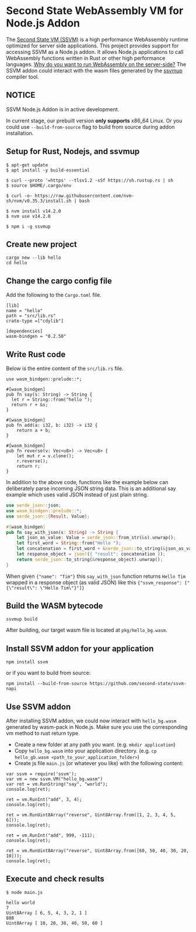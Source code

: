 # Second State WebAssembly VM for Node.js Addon

The [Second State VM (SSVM)](https://github.com/second-state/ssvm) is a high performance WebAssembly runtime optimized for server side applications. This project provides support for accessing SSVM as a Node.js addon. It allows Node.js applications to call WebAssembly functions written in Rust or other high performance languages. [Why do you want to run WebAssembly on the server-side?](https://cloud.secondstate.io/server-side-webassembly/why) The SSVM addon could interact with the wasm files generated by the [ssvmup](https://github.com/second-state/ssvmup) compiler tool.

## NOTICE

SSVM Node.js Addon is in active development.

In current stage, our prebuilt version **only supports** x86\_64 Linux.
Or you could use `--build-from-source` flag to build from source during addon installation.


## Setup for Rust, Nodejs, and ssvmup

```
$ apt-get update
$ apt install -y build-essential

$ curl --proto '=https' --tlsv1.2 -sSf https://sh.rustup.rs | sh
$ source $HOME/.cargo/env

$ curl -o- https://raw.githubusercontent.com/nvm-sh/nvm/v0.35.3/install.sh | bash

$ nvm install v14.2.0
$ nvm use v14.2.0

$ npm i -g ssvmup
```


## Create new project

```
cargo new --lib hello
cd hello
```

## Change the cargo config file

Add the following to the `Cargo.toml` file.

```
[lib]
name = "hello"
path = "src/lib.rs"
crate-type =["cdylib"]

[dependencies]
wasm-bindgen = "0.2.50"
```

## Write Rust code

Below is the entire content of the `src/lib.rs` file.

```
use wasm_bindgen::prelude::*;

#[wasm_bindgen]
pub fn say(s: String) -> String {
  let r = String::from("hello ");
  return r + &s;
}

#[wasm_bindgen]
pub fn add(a: i32, b: i32) -> i32 {
    return a + b;
}

#[wasm_bindgen]
pub fn reverse(v: Vec<u8>) -> Vec<u8> {
    let mut r = v.clone();
    r.reverse();
    return r;
}
```

In addition to the above code, functions like the example below can deliberately parse incoming JSON string data. This is an additional say example which uses valid JSON instead of just plain string.
```rust
use serde_json::json;
use wasm_bindgen::prelude::*;
use serde_json::{Result, Value};

#[wasm_bindgen]
pub fn say_with_json(s: String) -> String {
    let json_as_value: Value = serde_json::from_str(&s).unwrap();
    let first_word = String::from("Hello ");
    let concatenation = first_word + &serde_json::to_string(&json_as_value["name"]).unwrap();
    let response_object = json!({ "result": concatenation });
    return serde_json::to_string(&response_object).unwrap();
}
```
When given `{"name": "Tim"}` this `say_with_json` function returns `Hello Tim` wrapped in a response object (as valid JSON) like this `{"ssvm_response": ["{\"result\": \"Hello Tim\"}"]}`

## Build the WASM bytecode

```
ssvmup build
```

After building, our target wasm file is located at `pkg/hello_bg.wasm`.

## Install SSVM addon for your application

```
npm install ssvm
```

or if you want to build from source:

```
npm install --build-from-source https://github.com/second-state/ssvm-napi
```

## Use SSVM addon

After installing SSVM addon, we could now interact with `hello_bg.wasm` generated by wasm-pack in Node.js.
Make sure you use the corresponding vm method to rust return type.

- Create a new folder at any path you want. (e.g. `mkdir application`)
- Copy `hello_bg.wasm` into your application directory. (e.g. `cp hello_gb.wasm <path_to_your_application_folder>`)
- Create js file `main.js` (or whatever you like) with the following content:

```
var ssvm = require('ssvm');
var vm = new ssvm.VM("hello_bg.wasm")
var ret = vm.RunString("say", "world");
console.log(ret);

ret = vm.RunInt("add", 3, 4);
console.log(ret);

ret = vm.RunUint8Array("reverse", Uint8Array.from([1, 2, 3, 4, 5, 6]));
console.log(ret);

ret = vm.RunInt("add", 999, -111);
console.log(ret);

ret = vm.RunUint8Array("reverse", Uint8Array.from([60, 50, 40, 30, 20, 10]));
console.log(ret);
```

## Execute and check results

```
$ node main.js

hello world
7
Uint8Array [ 6, 5, 4, 3, 2, 1 ]
888
Uint8Array [ 10, 20, 30, 40, 50, 60 ]
```
